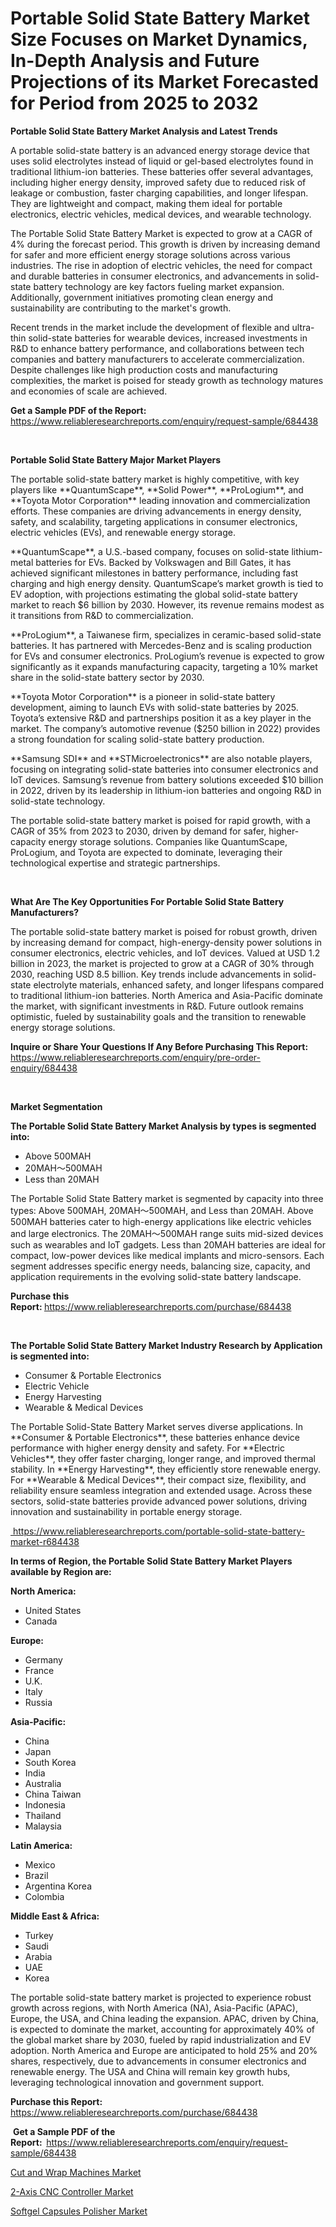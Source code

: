 <p><h1>Portable Solid State Battery Market Size Focuses on Market Dynamics, In-Depth Analysis and Future Projections of its Market Forecasted for Period from 2025 to 2032</h1></p><p><strong>Portable Solid State Battery Market Analysis and Latest Trends</strong></p>
<p><p>A portable solid-state battery is an advanced energy storage device that uses solid electrolytes instead of liquid or gel-based electrolytes found in traditional lithium-ion batteries. These batteries offer several advantages, including higher energy density, improved safety due to reduced risk of leakage or combustion, faster charging capabilities, and longer lifespan. They are lightweight and compact, making them ideal for portable electronics, electric vehicles, medical devices, and wearable technology.</p><p>The Portable Solid State Battery Market is expected to grow at a CAGR of 4% during the forecast period. This growth is driven by increasing demand for safer and more efficient energy storage solutions across various industries. The rise in adoption of electric vehicles, the need for compact and durable batteries in consumer electronics, and advancements in solid-state battery technology are key factors fueling market expansion. Additionally, government initiatives promoting clean energy and sustainability are contributing to the market's growth.</p><p>Recent trends in the market include the development of flexible and ultra-thin solid-state batteries for wearable devices, increased investments in R&D to enhance battery performance, and collaborations between tech companies and battery manufacturers to accelerate commercialization. Despite challenges like high production costs and manufacturing complexities, the market is poised for steady growth as technology matures and economies of scale are achieved.</p></p>
<p><strong>Get a Sample PDF of the Report:&nbsp;</strong> <a href="https://www.reliableresearchreports.com/enquiry/request-sample/684438?utm_campaign=31&utm_medium=2&utm_source=Github&utm_content=ia&utm_term=20012025&utm_id=portable-solid-state-battery">https://www.reliableresearchreports.com/enquiry/request-sample/684438</a></p>
<p>&nbsp;</p>
<p><strong>Portable Solid State Battery Major Market Players</strong></p>
<p><p>The portable solid-state battery market is highly competitive, with key players like **QuantumScape**, **Solid Power**, **ProLogium**, and **Toyota Motor Corporation** leading innovation and commercialization efforts. These companies are driving advancements in energy density, safety, and scalability, targeting applications in consumer electronics, electric vehicles (EVs), and renewable energy storage.</p><p>**QuantumScape**, a U.S.-based company, focuses on solid-state lithium-metal batteries for EVs. Backed by Volkswagen and Bill Gates, it has achieved significant milestones in battery performance, including fast charging and high energy density. QuantumScape’s market growth is tied to EV adoption, with projections estimating the global solid-state battery market to reach $6 billion by 2030. However, its revenue remains modest as it transitions from R&D to commercialization.</p><p>**ProLogium**, a Taiwanese firm, specializes in ceramic-based solid-state batteries. It has partnered with Mercedes-Benz and is scaling production for EVs and consumer electronics. ProLogium’s revenue is expected to grow significantly as it expands manufacturing capacity, targeting a 10% market share in the solid-state battery sector by 2030.</p><p>**Toyota Motor Corporation** is a pioneer in solid-state battery development, aiming to launch EVs with solid-state batteries by 2025. Toyota’s extensive R&D and partnerships position it as a key player in the market. The company’s automotive revenue ($250 billion in 2022) provides a strong foundation for scaling solid-state battery production.</p><p>**Samsung SDI** and **STMicroelectronics** are also notable players, focusing on integrating solid-state batteries into consumer electronics and IoT devices. Samsung’s revenue from battery solutions exceeded $10 billion in 2022, driven by its leadership in lithium-ion batteries and ongoing R&D in solid-state technology.</p><p>The portable solid-state battery market is poised for rapid growth, with a CAGR of 35% from 2023 to 2030, driven by demand for safer, higher-capacity energy storage solutions. Companies like QuantumScape, ProLogium, and Toyota are expected to dominate, leveraging their technological expertise and strategic partnerships.</p></p>
<p>&nbsp;</p>
<p><strong>What Are The Key Opportunities For Portable Solid State Battery Manufacturers?</strong></p>
<p><p>The portable solid-state battery market is poised for robust growth, driven by increasing demand for compact, high-energy-density power solutions in consumer electronics, electric vehicles, and IoT devices. Valued at USD 1.2 billion in 2023, the market is projected to grow at a CAGR of 30% through 2030, reaching USD 8.5 billion. Key trends include advancements in solid-state electrolyte materials, enhanced safety, and longer lifespans compared to traditional lithium-ion batteries. North America and Asia-Pacific dominate the market, with significant investments in R&D. Future outlook remains optimistic, fueled by sustainability goals and the transition to renewable energy storage solutions.</p></p>
<p><strong>Inquire or Share Your Questions If Any Before Purchasing This Report:</strong> <a href="https://www.reliableresearchreports.com/enquiry/pre-order-enquiry/684438?utm_campaign=31&utm_medium=2&utm_source=Github&utm_content=ia&utm_term=20012025&utm_id=portable-solid-state-battery">https://www.reliableresearchreports.com/enquiry/pre-order-enquiry/684438</a></p>
<p>&nbsp;</p>
<p><strong>Market Segmentation</strong></p>
<p><strong>The Portable Solid State Battery Market Analysis by types is segmented into:</strong></p>
<p><ul><li>Above 500MAH</li><li>20MAH～500MAH</li><li>Less than 20MAH</li></ul></p>
<p><p>The Portable Solid State Battery market is segmented by capacity into three types: Above 500MAH, 20MAH～500MAH, and Less than 20MAH. Above 500MAH batteries cater to high-energy applications like electric vehicles and large electronics. The 20MAH～500MAH range suits mid-sized devices such as wearables and IoT gadgets. Less than 20MAH batteries are ideal for compact, low-power devices like medical implants and micro-sensors. Each segment addresses specific energy needs, balancing size, capacity, and application requirements in the evolving solid-state battery landscape.</p></p>
<p><strong>Purchase this Report:&nbsp;</strong><a href="https://www.reliableresearchreports.com/purchase/684438?utm_campaign=31&utm_medium=2&utm_source=Github&utm_content=ia&utm_term=20012025&utm_id=portable-solid-state-battery">https://www.reliableresearchreports.com/purchase/684438</a></p>
<p>&nbsp;</p>
<p><strong>The Portable Solid State Battery Market Industry Research by Application is segmented into:</strong></p>
<p><ul><li>Consumer & Portable Electronics</li><li>Electric Vehicle</li><li>Energy Harvesting</li><li>Wearable & Medical Devices</li></ul></p>
<p><p>The Portable Solid-State Battery Market serves diverse applications. In **Consumer & Portable Electronics**, these batteries enhance device performance with higher energy density and safety. For **Electric Vehicles**, they offer faster charging, longer range, and improved thermal stability. In **Energy Harvesting**, they efficiently store renewable energy. For **Wearable & Medical Devices**, their compact size, flexibility, and reliability ensure seamless integration and extended usage. Across these sectors, solid-state batteries provide advanced power solutions, driving innovation and sustainability in portable energy storage.</p></p>
<p><a href="https://www.reliableresearchreports.com/portable-solid-state-battery-market-r684438?utm_campaign=31&utm_medium=2&utm_source=Github&utm_content=ia&utm_term=20012025&utm_id=portable-solid-state-battery">&nbsp;https://www.reliableresearchreports.com/portable-solid-state-battery-market-r684438</a></p>
<p><strong>In terms of Region, the Portable Solid State Battery Market Players available by Region are:</strong></p>
<p>
    <p> <strong> North America: </strong>
        <ul>
            <li>United States</li>
            <li>Canada</li>
        </ul>
        </p> 
    <p> <strong> Europe: </strong>
        <ul>
            <li>Germany</li>
            <li>France</li>
            <li>U.K.</li>
            <li>Italy</li>
            <li>Russia</li>
        </ul>
        </p> 
    <p> <strong> Asia-Pacific: </strong>
        <ul>
            <li>China</li>
            <li>Japan</li>
            <li>South Korea</li>
            <li>India</li>
            <li>Australia</li>
            <li>China Taiwan</li>
            <li>Indonesia</li>
            <li>Thailand</li>
            <li>Malaysia</li>
        </ul>
        </p> 
    <p> <strong> Latin America: </strong>
        <ul>
            <li>Mexico</li>
            <li>Brazil</li>
            <li>Argentina Korea</li>
            <li>Colombia</li>
        </ul>
        </p> 
    <p> <strong> Middle East & Africa: </strong>
        <ul>
            <li>Turkey</li>
            <li>Saudi</li>
            <li>Arabia</li>
            <li>UAE</li>
            <li>Korea</li>
        </ul>
    </p>
    </p>
<p><p>The portable solid-state battery market is projected to experience robust growth across regions, with North America (NA), Asia-Pacific (APAC), Europe, the USA, and China leading the expansion. APAC, driven by China, is expected to dominate the market, accounting for approximately 40% of the global market share by 2030, fueled by rapid industrialization and EV adoption. North America and Europe are anticipated to hold 25% and 20% shares, respectively, due to advancements in consumer electronics and renewable energy. The USA and China will remain key growth hubs, leveraging technological innovation and government support.</p></p>
<p><strong>Purchase this Report: </strong><a href="https://www.reliableresearchreports.com/purchase/684438?utm_campaign=31&utm_medium=2&utm_source=Github&utm_content=ia&utm_term=20012025&utm_id=portable-solid-state-battery">https://www.reliableresearchreports.com/purchase/684438</a></p>
<p>&nbsp;<strong>Get a Sample PDF of the Report:&nbsp;&nbsp;</strong><a href="https://www.reliableresearchreports.com/enquiry/request-sample/684438?utm_campaign=31&utm_medium=2&utm_source=Github&utm_content=ia&utm_term=20012025&utm_id=portable-solid-state-battery">https://www.reliableresearchreports.com/enquiry/request-sample/684438</a></p>
<p><strong></strong></p>
<p><p><a href="https://github.com/donnettaletizia/Market-Research-Report-List-1/blob/main/cut-and-wrap-machines-market.md?utm_campaign=31&utm_medium=2&utm_source=Github&utm_content=ia&utm_term=20012025&utm_id=portable-solid-state-battery">Cut and Wrap Machines Market</a></p><p><a href="https://github.com/juniordelafrance/Market-Research-Report-List-5/blob/main/2-axis-cnc-controller-market.md?utm_campaign=31&utm_medium=2&utm_source=Github&utm_content=ia&utm_term=20012025&utm_id=portable-solid-state-battery">2-Axis CNC Controller Market</a></p><p><a href="https://github.com/bogganbillie6969/Market-Research-Report-List-1/blob/main/softgel-capsules-polisher-market.md?utm_campaign=31&utm_medium=2&utm_source=Github&utm_content=ia&utm_term=20012025&utm_id=portable-solid-state-battery">Softgel Capsules Polisher Market</a></p></p>